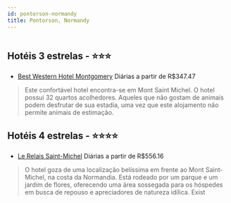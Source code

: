 ```yaml
---
id: pontorson-normandy
title: Pontorson, Normandy
---
```


<center><img src="http://photos.hotelbeds.com/giata/31/318386/318386a_hb_a_002.jpg" alt="" /></center>


## Hotéis 3 estrelas - ⭐️⭐️⭐️

-    [Best Western Hotel Montgomery](https://www.hurb.com/hoteis/pontorson/best-western-hotel-montgomery-JNP-JP992500?cmp=18055) Diárias a partir de R$347.47
   > Este confortável hotel encontra-se em Mont Saint Michel. O hotel possui 32 quartos acolhedores. Aqueles que não gostam de animais podem desfrutar de sua estadia, uma vez que este alojamento não permite animais de estimação. 

## Hotéis 4 estrelas - ⭐️⭐️⭐️⭐️

-    [Le Relais Saint-Michel](https://www.hurb.com/hoteis/pontorson/le-relais-saint-michel-JNP-JP170706?cmp=18055) Diárias a partir de R$556.16
   > O hotel goza de uma localização belíssima em frente ao Mont Saint-Michel, na costa da Normandia. Está rodeado por um parque e um jardim de flores, oferecendo uma área sossegada para os hóspedes em busca de repouso e apreciadores de natureza idílica. Exist
